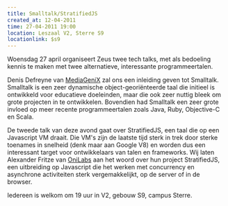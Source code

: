 ```yaml
---
title: Smalltalk/StratifiedJS
created_at: 12-04-2011
time: 27-04-2011 19:00
location: Leszaal V2, Sterre S9
locationlink: $s9
---
```


Woensdag 27 april organiseert Zeus twee tech talks, met als bedoeling kennis te maken met twee alternatieve, interessante programmeertalen.

Denis Defreyne van [MediaGeniX](https://www.mediagenix.tv/) zal ons een inleiding geven tot Smalltalk. Smalltalk is een zeer dynamische object-georiënteerde taal die initieel is ontwikkeld voor educatieve doeleinden, maar die ook zeer nuttig bleek om grote projecten in te ontwikkelen. Bovendien had Smalltalk een zeer grote invloed op meer recente programmeertalen zoals Java, Ruby, Objective-C en Scala.

De tweede talk van deze avond gaat over StratifiedJS, een taal die op een Javascript VM draait. Die VM's zijn de laatste tijd sterk in trek door sterke toenames in snelheid (denk maar aan Google V8) en worden dus een interessant target voor ontwikkelaars van talen en frameworks. Wij laten Alexander Fritze van [OniLabs](https://onilabs.com/) aan het woord over hun project StratifiedJS, een uitbreiding op Javascript die het werken met concurrency en asynchrone activiteiten sterk vergemakkelijkt, op de server of in de browser.

Iedereen is welkom om 19 uur in V2, gebouw S9, campus Sterre.
